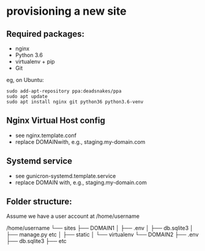 provisioning a new site
================================

## Required packages:

* nginx
* Python 3.6
* virtualenv + pip
* Git

eg, on Ubuntu:

	sudo add-apt-repository ppa:deadsnakes/ppa
	sudo apt update
	sudo apt install nginx git python36 python3.6-venv

## Nginx Virtual Host config

* see nginx.template.conf
* replace DOMAINwith, e.g., staging.my-domain.com

## Systemd service

* see gunicron-systemd.template.service
* replace DOMAIN with, e.g., staging.my-domain.com

## Folder structure:

Assume we have a user account at /home/username

/home/username
└── sites
    ├── DOMAIN1
    │    ├── .env
    │    ├── db.sqlite3
    │    ├── manage.py etc
    │    ├── static
    │    └── virtualenv
    └── DOMAIN2
         ├── .env
         ├── db.sqlite3
         ├── etc

